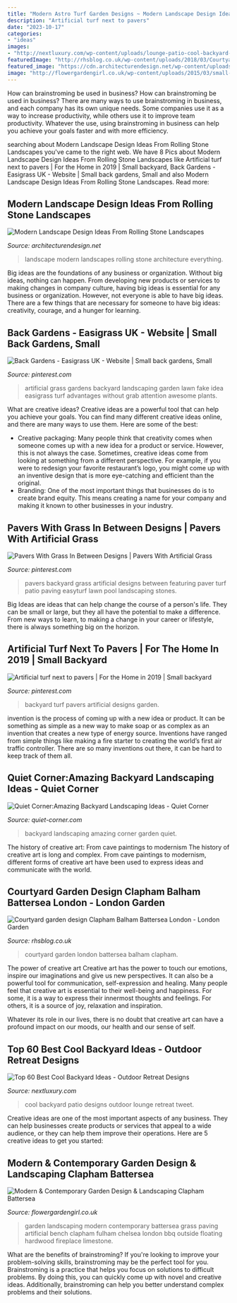 ```yaml
---
title: "Modern Astro Turf Garden Designs ~ Modern Landscape Design Ideas From Rolling Stone Landscapes"
description: "Artificial turf next to pavers"
date: "2023-10-17"
categories:
- "ideas"
images:
- "http://nextluxury.com/wp-content/uploads/lounge-patio-cool-backyard-ideas.jpg"
featuredImage: "http://rhsblog.co.uk/wp-content/uploads/2018/03/Courtyard-garden-design-Clapham-Balham-Battersea-London.jpg"
featured_image: "https://cdn.architecturendesign.net/wp-content/uploads/2014/06/13901.jpeg"
image: "http://flowergardengirl.co.uk/wp-content/uploads/2015/03/small-garden-design-hardwood-floating-bench-artificial-grass-outside-fireplace-BBQ-limestone-cream-paving-landscaping-clapham-chelsea-fulham-balham-battersea-dulwich-london.jpg"
---
```



How can brainstroming be used in business?
How can brainstroming be used in business? There are many ways to use brainstroming in business, and each company has its own unique needs. Some companies use it as a way to increase productivity, while others use it to improve team productivity. Whatever the use, using brainstroming in business can help you achieve your goals faster and with more efficiency.

	

		
searching about Modern Landscape Design Ideas From Rolling Stone Landscapes you've came to the right web. We have 8 Pics about Modern Landscape Design Ideas From Rolling Stone Landscapes like Artificial turf next to pavers | For the Home in 2019 | Small backyard, Back Gardens - Easigrass UK - Website | Small back gardens, Small and also Modern Landscape Design Ideas From Rolling Stone Landscapes. Read more:
		
    
## Modern Landscape Design Ideas From Rolling Stone Landscapes

<img loading=lazy src="https://cdn.architecturendesign.net/wp-content/uploads/2014/06/13901.jpeg" onerror="this.onerror=null;this.src='https://tse2.mm.bing.net/th?id=OIP.PDWCn9bhBC8PYNb3OkL7AgHaE7&amp;pid=15.1';" alt="Modern Landscape Design Ideas From Rolling Stone Landscapes">

_Source: architecturendesign.net_

>landscape modern landscapes rolling stone architecture everything. 

	

Big ideas are the foundations of any business or organization. Without big ideas, nothing can happen. From developing new products or services to making changes in company culture, having big ideas is essential for any business or organization. However, not everyone is able to have big ideas. There are a few things that are necessary for someone to have big ideas: creativity, courage, and a hunger for learning.

    
## Back Gardens - Easigrass UK - Website | Small Back Gardens, Small

<img loading=lazy src="https://i.pinimg.com/originals/88/37/61/88376140ccfe1428aa4ed0e8955263d2.jpg" onerror="this.onerror=null;this.src='https://tse1.mm.bing.net/th?id=OIP.YQss8HKpkYm4vj7OBFjTRAHaD5&amp;pid=15.1';" alt="Back Gardens - Easigrass UK - Website | Small back gardens, Small">

_Source: pinterest.com_

>artificial grass gardens backyard landscaping garden lawn fake idea easigrass turf advantages without grab attention awesome plants. 

	

What are creative ideas?
Creative ideas are a powerful tool that can help you achieve your goals. You can find many different creative ideas online, and there are many ways to use them. Here are some of the best:  
- Creative packaging: Many people think that creativity comes when someone comes up with a new idea for a product or service. However, this is not always the case. Sometimes, creative ideas come from looking at something from a different perspective. For example, if you were to redesign your favorite restaurant’s logo, you might come up with an inventive design that is more eye-catching and efficient than the original. 
- Branding: One of the most important things that businesses do is to create brand equity. This means creating a name for your company and making it known to other businesses in your industry.

    
## Pavers With Grass In Between Designs | Pavers With Artificial Grass

<img loading=lazy src="https://i.pinimg.com/originals/f0/d5/e2/f0d5e24f98fccbe955cde7af760712d7.jpg" onerror="this.onerror=null;this.src='https://tse3.mm.bing.net/th?id=OIP.jfcUIQHMnvV8I4kJuA2IOAHaFj&amp;pid=15.1';" alt="Pavers With Grass In Between Designs | Pavers With Artificial Grass">

_Source: pinterest.com_

>pavers backyard grass artificial designs between featuring paver turf patio paving easyturf lawn pool landscaping stones. 

	

Big Ideas are ideas that can help change the course of a person's life. They can be small or large, but they all have the potential to make a difference. From new ways to learn, to making a change in your career or lifestyle, there is always something big on the horizon.

    
## Artificial Turf Next To Pavers | For The Home In 2019 | Small Backyard

<img loading=lazy src="https://i.pinimg.com/736x/8b/c3/b3/8bc3b39df4d96cce31d1f058ddd3673a--small-backyards-backyard-designs.jpg?b=t" onerror="this.onerror=null;this.src='https://tse3.mm.bing.net/th?id=OIP.GUgEEHof-pFN4ZBhxE_04wHaGj&amp;pid=15.1';" alt="Artificial turf next to pavers | For the Home in 2019 | Small backyard">

_Source: pinterest.com_

>backyard turf pavers artificial designs garden. 

	

invention is the process of coming up with a new idea or product. It can be something as simple as a new way to make soap or as complex as an invention that creates a new type of energy source. Inventions have ranged from simple things like making a fire starter to creating the world’s first air traffic controller. There are so many inventions out there, it can be hard to keep track of them all.

    
## Quiet Corner:Amazing Backyard Landscaping Ideas - Quiet Corner

<img loading=lazy src="https://i1.wp.com/www.quiet-corner.com/wp-content/uploads/2016/11/Amazing-Backyard-Landscaping-Ideas-24.jpg" onerror="this.onerror=null;this.src='https://tse2.mm.bing.net/th?id=OIP.e8jN7ZUbObKfhlwN2YeiOwHaLI&amp;pid=15.1';" alt="Quiet Corner:Amazing Backyard Landscaping Ideas - Quiet Corner">

_Source: quiet-corner.com_

>backyard landscaping amazing corner garden quiet. 

	

The history of creative art: From cave paintings to modernism
The history of creative art is long and complex. From cave paintings to modernism, different forms of creative art have been used to express ideas and communicate with the world.

    
## Courtyard Garden Design Clapham Balham Battersea London - London Garden

<img loading=lazy src="http://rhsblog.co.uk/wp-content/uploads/2018/03/Courtyard-garden-design-Clapham-Balham-Battersea-London.jpg" onerror="this.onerror=null;this.src='https://tse4.mm.bing.net/th?id=OIP.rGmkZPVNOno1rU20wJWBIwHaFj&amp;pid=15.1';" alt="Courtyard garden design Clapham Balham Battersea London - London Garden">

_Source: rhsblog.co.uk_

>courtyard garden london battersea balham clapham. 

	

The power of creative art
Creative art has the power to touch our emotions, inspire our imaginations and give us new perspectives. It can also be a powerful tool for communication, self-expression and healing.
Many people feel that creative art is essential to their well-being and happiness. For some, it is a way to express their innermost thoughts and feelings. For others, it is a source of joy, relaxation and inspiration.

Whatever its role in our lives, there is no doubt that creative art can have a profound impact on our moods, our health and our sense of self.

    
## Top 60 Best Cool Backyard Ideas - Outdoor Retreat Designs

<img loading=lazy src="http://nextluxury.com/wp-content/uploads/lounge-patio-cool-backyard-ideas.jpg" onerror="this.onerror=null;this.src='https://tse2.mm.bing.net/th?id=OIP.jbpd1xYA8P5it2AFBWI-7gHaE7&amp;pid=15.1';" alt="Top 60 Best Cool Backyard Ideas - Outdoor Retreat Designs">

_Source: nextluxury.com_

>cool backyard patio designs outdoor lounge retreat tweet. 

	

Creative ideas are one of the most important aspects of any business. They can help businesses create products or services that appeal to a wide audience, or they can help them improve their operations. Here are 5 creative ideas to get you started: 

    
## Modern &amp; Contemporary Garden Design &amp; Landscaping Clapham Battersea

<img loading=lazy src="http://flowergardengirl.co.uk/wp-content/uploads/2015/03/small-garden-design-hardwood-floating-bench-artificial-grass-outside-fireplace-BBQ-limestone-cream-paving-landscaping-clapham-chelsea-fulham-balham-battersea-dulwich-london.jpg" onerror="this.onerror=null;this.src='https://tse3.mm.bing.net/th?id=OIP.Zt16H1hXkh-HcnOoKzCPdAHaEJ&amp;pid=15.1';" alt="Modern &amp; Contemporary Garden Design &amp; Landscaping Clapham Battersea">

_Source: flowergardengirl.co.uk_

>garden landscaping modern contemporary battersea grass paving artificial bench clapham fulham chelsea london bbq outside floating hardwood fireplace limestone. 

	

What are the benefits of brainstroming?
If you're looking to improve your problem-solving skills, brainstroming may be the perfect tool for you. Brainstroming is a practice that helps you focus on solutions to difficult problems. By doing this, you can quickly come up with novel and creative ideas. Additionally, brainstroming can help you better understand complex problems and their solutions.

